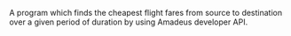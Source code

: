 A program which finds the cheapest flight fares from source to destination over a given period of duration by using Amadeus developer API.